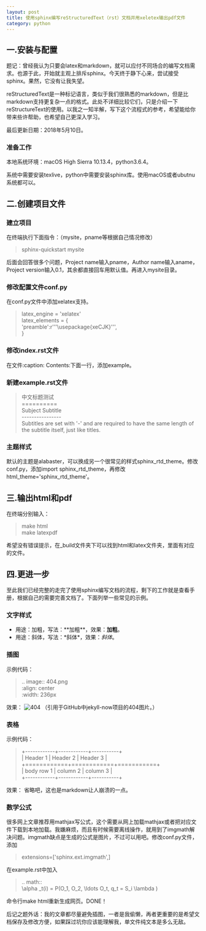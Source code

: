 ```yaml
---
layout: post
title: 使用sphinx编写reStructuredText（rst）文档并用xeletex输出pdf文件
category: python
---
```

## 一.安装与配置
题记：曾经我认为只要会latex和markdown，就可以应付不同场合的编写文档需求。也源于此，开始就主观上排斥sphinx。今天终于静下心来，尝试接受sphinx。果然，它没有让我失望。

reStructuredText是一种标记语言，类似于我们很熟悉的markdown，但是比markdown支持更复杂一点的格式。此处不详细比较它们，只是介绍一下reStructureText的使用。以我之一知半解，写下这个流程式的参考，希望能给你带来些许帮助，也希望自己更深入学习。

最后更新日期：2018年5月10日。

### 准备工作
本地系统环境：macOS High Sierra 10.13.4，python3.6.4。

系统中需要安装texlive，python中需要安装sphinx库。使用macOS或者ubutnu系统都可以。

## 二.创建项目文件
### 建立项目
在终端执行下面指令：（mysite，pname等根据自己情况修改）
> sphinx-quickstart mysite  

后面会回答很多个问题，Project name输入pname，Author name输入aname，Project version输入0.1，其余都直接回车用默认值。再进入mysite目录。
### 修改配置文件conf.py
在conf.py文件中添加xelatex支持。
> latex_engine = 'xelatex'  
> latex_elements = {  
> 'preamble':r'''\usepackage{xeCJK}''',  
> }  

### 修改index.rst文件
在文件:caption: Contents:下面一行，添加example。
### 新建example.rst文件
> 中文标题测试  
> \==========   
> Subject Subtitle  
> \----------------   
> Subtitles are set with '-' and are required to have the same length 
of the subtitle itself, just like titles.  
> 

### 主题样式
默认的主题是alabaster，可以换成另一个很常见的样式sphinx_rtd_theme。修改conf.py，添加import sphinx_rtd_theme，再修改html_theme='sphinx_rtd_theme'。

## 三.输出html和pdf
在终端分别输入：
> make html  
> make latexpdf  
> 

希望没有错误提示，在_build文件夹下可以找到html和latex文件夹，里面有对应的文件。

## 四.更进一步
至此我们已经完整的走完了使用sphinx编写文档的流程，剩下的工作就是查看手册，根据自己的需要完善文档了。下面列举一些常见的示例。
### 文字样式
* 用途：加粗，写法：\*\*加粗\*\*，效果：**加粗**。
* 用途：斜体，写法：\*斜体\*，效果：*斜体*。

### 插图
示例代码：
> .. image:: 404.png  
>    :align: center  
>    :width: 236px  

效果：
![404](../images/404.jpg)
（引用于GitHub中jekyll-now项目的404图片。）
### 表格
示例代码：
> +------------+------------+-----------+  
> | Header 1   | Header 2   | Header 3  |  
> +============+============+===========+  
> | body row 1 | column 2   | column 3  |  
> +------------+------------+-----------+

效果：
省略吧，这也是markdown让人崩溃的一点。
### 数学公式
很多网上文章推荐用mathjax写公式，这个需要从网上加载mathjax或者把对应文件下载到本地加载。我嫌麻烦，而且有时候需要离线操作，就用到了imgmath解决问题。imgmath缺点是生成的公式是图片，不过可以用吧。修改conf.py文件，添加
> extensions=['sphinx.ext.imgmath',]  

在example.rst中加入
> .. math::  
>    \alpha _t(i) = P(O_1, O_2, \ldots  O_t, q_t = S_i \lambda )

命令行make html重新生成网页。DONE！

后记之题外话：我的文章都尽量避免插图，一者是我偷懒，再者更重要的是希望文档保存及修改方便，如果踩过坑你应该能理解我，单文件纯文本是多么无敌。